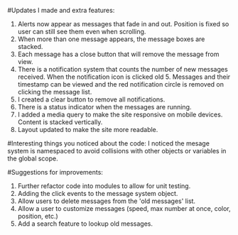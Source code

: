 #Updates I made and extra features:
1. Alerts now appear as messages that fade in and out.  Position is fixed so user can still see them even when scrolling.
2. When more than one message appears, the message boxes are stacked.
3. Each message has a close button that will remove the message from view.
4. There is a notification system that counts the number of new messages received.  When the notification icon is clicked old 5. Messages and their timestamp can be viewed and the red notification circle is removed on clicking the message list.
6. I created a clear button to remove all notifications.
7. There is a status indicator when the messages are running.
8. I added a media query to make the site responsive on mobile devices. Content is stacked vertically.
9. Layout updated to make the site more readable.

#Interesting things you noticed about the code:
I noticed the mesage system is namespaced to avoid collisions with other objects or variables in the global scope. 

#Suggestions for improvements:
1. Further refactor code into modules to allow for unit testing.
2. Adding the click events to the message system object.
3. Allow users to delete messages from the 'old messages' list.
4. Allow a user to customize messages (speed, max number at once, color, position, etc.)
5. Add a search feature to lookup old messages.

